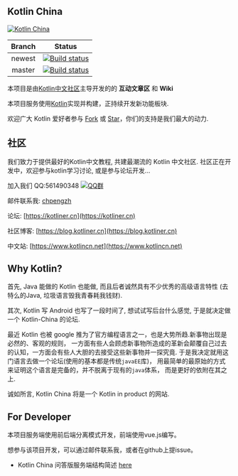 ##  Kotlin China

[![Kotlin China](https://kotliner.cn/static/img/logo_big.8f4f157.png)](https://kotliner.cn)

Branch|Status
:---:|:---:
newest|[![Build status](https://ci.appveyor.com/api/projects/status/g66nh4l1358uk4tg?svg=true)](https://ci.appveyor.com/project/ice1000/kotlin-cn)
master|[![Build status](https://ci.appveyor.com/api/projects/status/g66nh4l1358uk4tg/branch/master?svg=true)](https://ci.appveyor.com/project/ice1000/kotlin-cn/branch/master)

本项目是由[Kotlin中文社区](https://github.com/Kotlin-lang-CN)主导开发的的 **互动文章区** 和 **Wiki**
 
本项目服务使用[Kotlin](https://kotlinlang.org)实现并构建，正持续开发新功能板块.
 
欢迎广大 Kotlin 爱好者参与 [Fork](https://github.com/Kotlin-lang-CN/Kotlin-CN/network) 或 [Star](https://github.com/Kotlin-lang-CN/Kotlin-CN/stargazers)，你们的支持是我们最大的动力.
 
## 社区
 
我们致力于提供最好的Kotlin中文教程, 共建最潮流的 Kotlin 中文社区. 社区正在开发中，欢迎参与kotlin学习讨论, 或是参与论坛开发...
 
加入我们 QQ:561490348 [![QQ群](http://pub.idqqimg.com/wpa/images/group.png)](//shang.qq.com/wpa/qunwpa?idkey=3ca5ebb183d90a980fff13e960380bdd660b3475e1434b12e35d42d5df0428b6)
 
邮件联系我: [chpengzh](mailto:chpengzh@foxmail.com)

论坛: [https://kotliner.cn](https://kotliner.cn)
 
社区博客: [https://blog.kotliner.cn](https://blog.kotliner.cn)
 
中文站: [https://www.kotlincn.net](https://www.kotlincn.net)
 
## Why Kotlin?
 
首先, Java 能做的 Kotlin 也能做, 而且后者诚然具有不少优秀的高级语言特性 (去特么的Java, 垃圾语言毁我青春耗我钱财).
 
其次, Kotlin 写 Android 也写了一段时间了, 想试试写后台什么感觉, 于是就决定做一个 Kotlin-China 的论坛.
 
最近 Kotlin 也被 google 推为了官方编程语言之一，也是大势所趋.新事物出现是必然的、客观的规则， 一方面有些人会顾虑新事物所造成的革新会颠覆自己过去的认知，一方面会有些人大胆的去接受这些新事物并一探究竟.
于是我决定就用这门语言去做一个论坛(使用的基本都是传统`javaEE`库)， 用最简单的最原始的方式来证明这个语言是完备的，并不脱离于现有的`java`体系， 而是更好的依附在其之上.
 
诚如所言, Kotlin China 将是一个 Kotlin in product 的网站. 
 
## For Developer
 
本项目服务端使用前后端分离模式开发，前端使用vue.js编写。
 
想参与该项目开发，可以通过邮件联系我，或者在github上提issue。
 
- Kotlin China 问答版服务端结构简述 [here](https://kotliner.cn/post/6284216879862673408)
